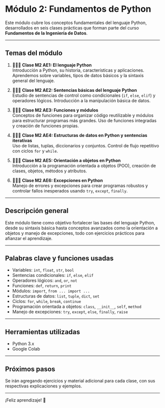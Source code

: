# Módulo 2: Fundamentos de Python

Este módulo cubre los conceptos fundamentales del lenguaje Python, desarrollados en seis clases prácticas que forman parte del curso **Fundamentos de la Ingeniería de Datos**.

---

## Temas del módulo

1. 👨🏽‍🏫 **Clase M2 AE1: El lenguaje Python**  
   Introducción a Python, su historia, características y aplicaciones. Aprendemos sobre variables, tipos de datos básicos y la sintaxis general del lenguaje.

2. 👨🏽‍🏫 **Clase M2 AE2: Sentencias básicas del lenguaje Python**  
   Estudio de sentencias de control como condicionales (`if`, `else`, `elif`) y operadores lógicos. Introducción a la manipulación básica de datos.

3. 👨🏽‍🏫 **Clase M2 AE3: Funciones y módulos**  
   Conceptos de funciones para organizar código reutilizable y módulos para estructurar programas más grandes. Uso de funciones integradas y creación de funciones propias.

4. 👨🏽‍🏫 **Clase M2 AE4: Estructuras de datos en Python y sentencias iterativas**  
   Uso de listas, tuplas, diccionarios y conjuntos. Control de flujo repetitivo con ciclos `for` y `while`.

5. 👨🏽‍🏫 **Clase M2 AE5: Orientación a objetos en Python**  
   Introducción a la programación orientada a objetos (POO), creación de clases, objetos, métodos y atributos.

6. 👨🏽‍🏫 **Clase M2 AE6: Excepciones en Python**  
   Manejo de errores y excepciones para crear programas robustos y controlar fallos inesperados usando `try`, `except`, `finally`.

---

## Descripción general

Este módulo tiene como objetivo fortalecer las bases del lenguaje Python, desde su sintaxis básica hasta conceptos avanzados como la orientación a objetos y manejo de excepciones, todo con ejercicios prácticos para afianzar el aprendizaje.

---

## Palabras clave y funciones usadas

- Variables: `int`, `float`, `str`, `bool`  
- Sentencias condicionales: `if`, `else`, `elif`  
- Operadores lógicos: `and`, `or`, `not`  
- Funciones: `def`, `return`, `print`  
- Módulos: `import`, `from ... import ...`  
- Estructuras de datos: `list`, `tuple`, `dict`, `set`  
- Ciclos: `for`, `while`, `break`, `continue`  
- Programación orientada a objetos: `class`, `__init__`, `self`, `method`  
- Manejo de excepciones: `try`, `except`, `else`, `finally`, `raise`

---

## Herramientas utilizadas

- Python 3.x  
- Google Colab

---

## Próximos pasos

Se irán agregando ejercicios y material adicional para cada clase, con sus respectivas explicaciones y ejemplos.

---

¡Feliz aprendizaje! 🚀

